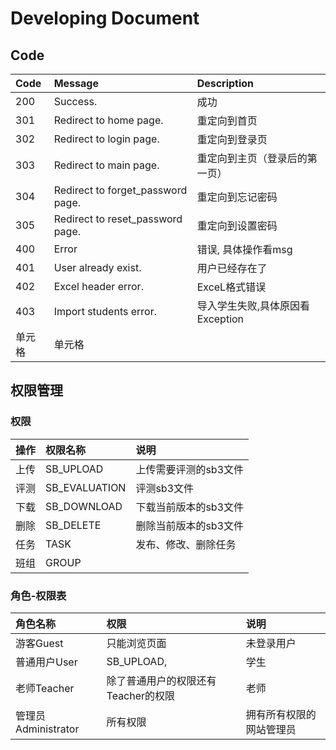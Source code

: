# Developing Document

## Code

| Code | Message | Description |
| :-----| :---- | :----
| 200 | Success. | 成功
| 301 | Redirect to home page. | 重定向到首页
| 302 | Redirect to login page. | 重定向到登录页
| 303 | Redirect to main page. | 重定向到主页（登录后的第一页）
| 304 | Redirect to forget_password page. | 重定向到忘记密码
| 305 | Redirect to reset_password page. | 重定向到设置密码
| 400 | Error | 错误, 具体操作看msg
| 401 | User already exist.| 用户已经存在了
| 402 | Excel header error.| ExceL格式错误
| 403 | Import students error.| 导入学生失败,具体原因看Exception
| 单元格 | 单元格 |

## 权限管理
### 权限
| 操作 | 权限名称 | 说明 |
| :-----| :---- | :----
| 上传 | SB_UPLOAD | 上传需要评测的sb3文件
| 评测 | SB_EVALUATION | 评测sb3文件
| 下载 | SB_DOWNLOAD | 下载当前版本的sb3文件
| 删除 | SB_DELETE| 删除当前版本的sb3文件
| 任务 | TASK | 发布、修改、删除任务
| 班组 | GROUP | 



### 角色-权限表
| 角色名称 | 权限 | 说明 |
| :-----| :---- | :----
| 游客Guest | 只能浏览页面 | 未登录用户
| 普通用户User | SB_UPLOAD,  | 学生
| 老师Teacher | 除了普通用户的权限还有Teacher的权限 | 老师
| 管理员Administrator| 所有权限| 拥有所有权限的网站管理员